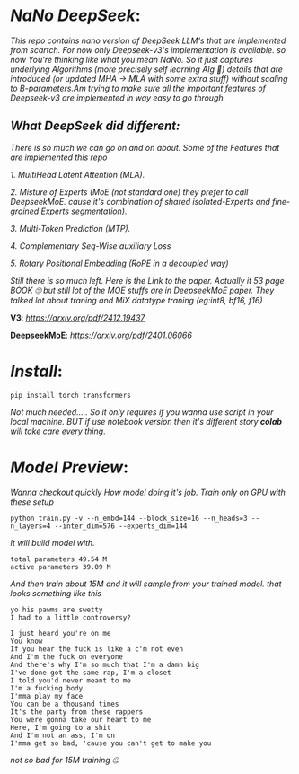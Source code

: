# _NaNo DeepSeek_:

_This repo contains nano version of DeepSeek LLM's that are implemented from scartch. For now only Deepseek-v3's implementation is available. so now You're thinking like what you mean NaNo. So it just captures underlying Algorithms (more precisely self learning Alg 🧠) details that are introduced (or updated MHA -> MLA with some extra stuff) without scaling to B-parameters.Am trying to make sure all the important features of Deepseek-v3 are implemented in way easy to go through._

  ## *What DeepSeek did different:*
  *There is so much we can go on and on about. Some of the Features that are implemented this repo*
  
  *1. MultiHead Latent Attention (MLA).*
  
  *2. Misture of Experts (MoE (not standard one) they prefer to call DeepseekMoE. cause it's combination of shared isolated-Experts and fine-grained Experts segmentation).*
  
  *3. Multi-Token Prediction (MTP).*
  
  *4. Complementary Seq-Wise auxiliary Loss*
  
  *5. Rotary Positional Embedding (RoPE in a decoupled way)*

  *Still there is so much left. Here is the Link to the paper. Actually it 53 page BOOK 🙄 but still lot of the MOE stuffs are in DeepseekMoE paper. They talked lot about traning and MiX datatype traning (eg:int8, bf16, f16)*
  
  **V3**: *https://arxiv.org/pdf/2412.19437*
    
  **DeepseekMoE**: *https://arxiv.org/pdf/2401.06066*

# *Install*:
    pip install torch transformers
*Not much needed..... So it only requires if you wanna use script in your local machine. BUT if use notebook version then it's different story **colab** will take care every thing*.

# *Model Preview*:
*Wanna checkout quickly How model doing it's job. Train only on GPU with these setup*
  
    python train.py -v --n_embd=144 --block_size=16 --n_heads=3 --n_layers=4 --inter_dim=576 --experts_dim=144

*It will build model with.*

    total parameters 49.54 M
    active parameters 39.09 M
    
*And then train about 15M and it will sample from your trained model. that looks something like this*

    yo his pawms are swetty
    I had to a little controversy?
    
    I just heard you're on me
    You know
    If you hear the fuck is like a c'm not even
    And I'm the fuck on everyone
    And there's why I'm so much that I'm a damn big
    I've done got the same rap, I'm a closet
    I told you'd never meant to me
    I'm a fucking body
    I'mma play my face
    You can be a thousand times
    It's the party from these rappers
    You were gonna take our heart to me
    Here, I'm going to a shit
    And I'm not an ass, I'm on
    I'mma get so bad, 'cause you can't get to make you
    
*not so bad for 15M training 🤐*

